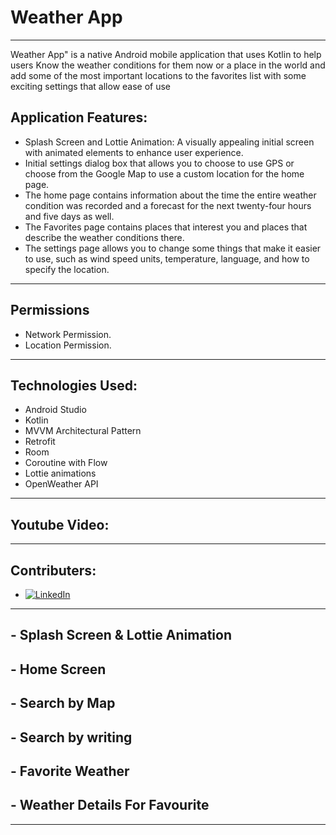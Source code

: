 # Weather App

--------------
Weather App" is a native Android mobile application that uses Kotlin
to help users Know the weather conditions for them now or a place in the world
and add some of the most important locations to the favorites list with some exciting settings that allow ease of use

Application Features:
--------------------
* Splash Screen and Lottie Animation: A visually appealing initial screen with animated elements to enhance user experience.
* Initial settings dialog box that allows you to choose to use GPS or choose from the Google Map to use a custom location for the home page.
* The home page contains information about the time the entire weather condition was recorded and a forecast for the next twenty-four hours and five days as well.
* The Favorites page contains places that interest you and places that describe the weather conditions there.
* The settings page allows you to change some things that make it easier to use, such as wind speed units, temperature, language, and how to specify the location.
<hr>
<h2>Permissions</h2>

- Network Permission.
- Location Permission.

<hr>
<h2>Technologies Used:</h2>

* Android Studio
* Kotlin
* MVVM Architectural Pattern
* Retrofit 
* Room 
* Coroutine with Flow
* Lottie animations
* OpenWeather API

<hr>
<h2>Youtube Video:</h2>
<!-- <p align="center">
        https://youtu.be/jGdmP0_chIY?si=yDfq5m_tKl8cKH8A
    <a href="https://youtu.be/jGdmP0_chIY?si=yDfq5m_tKl8cKH8A" target="_blank">
        <img src="https://github.com/user-attachments/assets/679b4274-956e-49c5-932c-93aaf055f0f2" alt="Watch the video" border="10" />

    </a> 
</p>
-->

<hr>
<h2>Contributers:</h2>


- <a href="https://www.linkedin.com/in/ahmed-eid-6b3414213/"><img alt="LinkedIn" src="https://img.shields.io/badge/LinkedIn-Ahmed%20Eid-blue?style=flat-square&logo=linkedin"></a>

<hr>
<h2>- Splash Screen & Lottie Animation </h2>
<!-- <p align="center">
        
<img src= "https://github.com/user-attachments/assets/3bf47f3f-7dab-4ef6-8c7f-25f9331c3d83" width = "20%">
  
</p> -->


<h2>- Home Screen</h2>
<!-- <p align="center">
<img src= "https://github.com/user-attachments/assets/629c7212-9cf9-46ec-b6af-aa74bf467c14" width = "20%">

</p> -->

<h2> - Search by Map</h2>
<!-- <p align="center">
<img src= "https://github.com/user-attachments/assets/641c2bb9-2281-43f8-9792-3737b5597f64" width = "20%">
</p> -->

<h2> - Search by writing</h2>
<!-- <p align="center">

<img src="https://github.com/user-attachments/assets/61aed560-5fcf-4d25-81fe-7462a3eb64d5" width="20%">
  &nbsp; &nbsp;
</p> -->

<h2>- Favorite Weather</h2>
<!-- <p align="center">
        <img src= "https://github.com/user-attachments/assets/bc434b1e-06f4-46f7-852f-9c8dbc057824" width = "20%">
        <img src= "https://github.com/user-attachments/assets/8a93bdda-34c1-498b-8b89-a5f845b48b2f" width = "20%">
</p> -->
<h2>- Weather Details For Favourite</h2>
<p align="center">
<!-- <img src= "https://github.com/user-attachments/assets/b5a868a6-3310-4094-9ffc-66c96cb28f8a" width = "20%">
        <img src= "https://github.com/user-attachments/assets/e96a1a38-8eb5-43c0-a087-9f67b280a442" width = "25%">
</p> -->

<hr>
